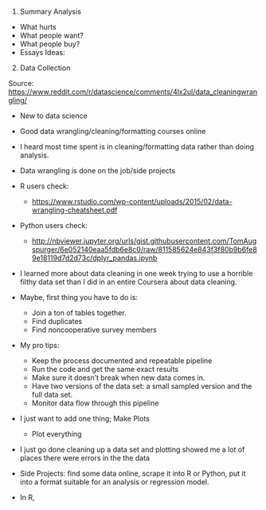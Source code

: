 1. Summary Analysis

- What hurts
- What people want?
- What people buy?
- Essays Ideas:

2. Data Collection

Source: https://www.reddit.com/r/datascience/comments/4lx2ul/data_cleaningwrangling/


- New to data science
- Good data wrangling/cleaning/formatting courses online
- I heard most time spent is in cleaning/formatting data rather than doing analysis.


- Data wrangling is done on the job/side projects
- R users check: 
    - https://www.rstudio.com/wp-content/uploads/2015/02/data-wrangling-cheatsheet.pdf
- Python users check:
    - http://nbviewer.jupyter.org/urls/gist.githubusercontent.com/TomAugspurger/6e052140eaa5fdb6e8c0/raw/811585624e843f3f80b9b6fe89e18119d7d2d73c/dplyr_pandas.ipynb


- I learned more about data cleaning in one week trying to use a horrible filthy data set than I did in an entire Coursera about data cleaning.

- Maybe, first thing you have to do is:
    - Join a ton of tables together. 
    - Find duplicates
    - Find noncooperative survey members

- My pro tips:
    - Keep the process documented and repeatable pipeline
    - Run the code and get the same exact results
    - Make sure it doesn’t break when new data comes in.
    - Have two versions of the data set: a small sampled version and the full data set.
    - Monitor data flow through this pipeline


- I just want to add one thing; Make Plots
    - Plot everything

- I just go done cleaning up a data set and plotting showed me a lot of places there were errors in the the data

- Side Projects: find some data online, scrape it into R or Python, put it into a format suitable for an analysis or regression model.

- In R, 